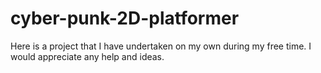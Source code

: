 # cyber-punk-2D-platformer

Here is a project that I have undertaken on my own during my free time. I would appreciate any help and ideas.

